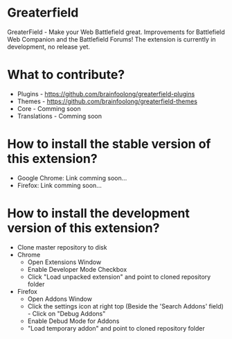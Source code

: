 # Greaterfield
GreaterField - Make your Web Battlefield great. Improvements for Battlefield Web Companion and the Battlefield Forums!
The extension is currently in development, no release yet.

# What to contribute?
* Plugins - https://github.com/brainfoolong/greaterfield-plugins
* Themes - https://github.com/brainfoolong/greaterfield-themes
* Core - Comming soon
* Translations - Comming soon

# How to install the stable version of this extension?
* Google Chrome: Link comming soon...
* Firefox: Link comming soon...

# How to install the development version of this extension?
* Clone master repository to disk
* Chrome
    * Open Extensions Window
    * Enable Developer Mode Checkbox
    * Click "Load unpacked extension" and point to cloned repository folder
* Firefox
    * Open Addons Window
    * Click the settings icon at right top (Beside the 'Search Addons' field) - Click on "Debug Addons"
    * Enable Debud Mode for Addons
    * "Load temporary addon" and point to cloned repository folder 

